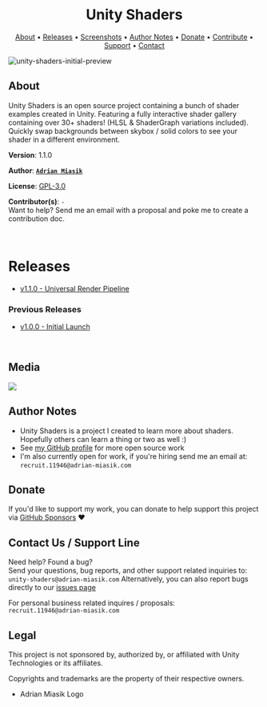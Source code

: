 <h1 align="center">Unity Shaders</h1>

<p align="center">
  <a href="#about">About</a> &bull;
  <a href="#releases">Releases</a> &bull;
  <a href="#media">Screenshots</a> &bull;
  <a href="#author-notes">Author Notes</a> &bull;
  <a href="#donate">Donate</a> &bull;
  <a href="/CONTRIBUTING.md">Contribute</a> &bull;
  <a href="#contact-us--support-line">Support</a> &bull;
  <a href="#contact-us--support-line">Contact</a>
</p>

<img alt="unity-shaders-initial-preview" src="https://user-images.githubusercontent.com/12757380/82749272-042d4980-9d76-11ea-99e4-9b8617d04f78.gif">

## About

Unity Shaders is an open source project containing a bunch of shader examples created in Unity.
Featuring a fully interactive shader gallery containing over 30+ shaders! (HLSL & ShaderGraph variations included). 
Quickly swap backgrounds between skybox / solid colors to see your shader in a different environment.

**Version**:  1.1.0

**Author**:  **[`Adrian Miasik`](https://adrian-miasik.com)**

**License**: [GPL-3.0](LICENSE)

**Contributor(s)**: `-`  
Want to help? Send me an email with a proposal and poke me to create a contribution doc.

&nbsp;
# Releases
- [v1.1.0 - Universal Render Pipeline](https://github.com/adrian-miasik/unity-shaders/releases/tag/v1.1.0)

### Previous Releases
- [v1.0.0 - Initial Launch](https://github.com/adrian-miasik/unity-shaders/releases/tag/v1.0.0)


&nbsp;
## Media
<img src="/readme-preview.png">

## Author Notes
- Unity Shaders is a project I created to learn more about shaders. Hopefully others can learn a thing or two as well :)
- See [my GitHub profile](https://github.com/adrian-miasik) for more open source work
- I'm also currently open for work, if you're hiring send me an email at: `recruit.11946@adrian-miasik.com`

## Donate
If you'd like to support my work, you can donate to help support this project via [GitHub Sponsors](https://github.com/sponsors/adrian-miasik) ❤️

## Contact Us / Support Line
Need help?  Found a bug?  
Send your questions, bug reports, and other support related inquiries to:  
`unity-shaders@adrian-miasik.com`
Alternatively, you can also report bugs directly to our [issues page](https://github.com/adrian-miasik/unity-shaders/issues)

For personal business related inquires / proposals:  
`recruit.11946@adrian-miasik.com`

## Legal
This project is not sponsored by, authorized by, or affiliated with Unity Technologies or its affiliates.

Copyrights and trademarks are the property of their respective owners.
- Adrian Miasik Logo
